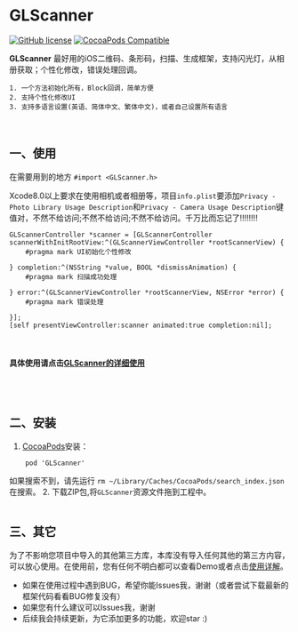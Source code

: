 # GLScanner
[![GitHub license](https://img.shields.io/badge/license-MIT-blue.svg)](https://raw.githubusercontent.com/Gavin-ldh/GLScanner/master/LICENSE)
[![CocoaPods Compatible](https://img.shields.io/cocoapods/v/GLCodeScanner.svg)](https://img.shields.io/cocoapods/v/GLScanner.svg)


**GLScanner** 最好用的iOS二维码、条形码，扫描、生成框架，支持闪光灯，从相册获取；个性化修改，错误处理回调。

```
1. 一个方法初始化所有，Block回调，简单方便
2. 支持个性化修改UI
3. 支持多语言设置(英语、简体中文、繁体中文)，或者自己设置所有语言
```
<br>

 
## 一、使用

在需要用到的地方 `#import <GLScanner.h>`

Xcode8.0以上要求在使用相机或者相册等，项目`info.plist`要添加`Privacy - Photo Library Usage Description`和`Privacy - Camera Usage Description`键值对，不然不给访问;不然不给访问;不然不给访问。千万比而忘记了!!!!!!!!

```
GLScannerController *scanner = [GLScannerController scannerWithInitRootView:^(GLScannerViewController *rootScannerView) {
	#pragma mark UI初始化个性修改 

} completion:^(NSString *value, BOOL *dismissAnimation) {
	#pragma mark 扫描成功处理

} error:^(GLScannerViewController *rootScannerView, NSError *error) {
	#pragma mark 错误处理

}];
[self presentViewController:scanner animated:true completion:nil];
```
<br>

#### 具体使用请点击[GLScanner的详细使用](http://www.jianshu.com/p/f9ca42635689)
<br>
<br>

## 二、安装
1. [CocoaPods](https://cocoapods.org/)安装：
```
    pod 'GLScanner' 
```
如果搜索不到，请先运行
`
rm ~/Library/Caches/CocoaPods/search_index.json
`
在搜索。
2. 下载ZIP包,将`GLScanner`资源文件拖到工程中。
<br>
<br>

## 三、其它
为了不影响您项目中导入的其他第三方库，本库没有导入任何其他的第三方内容，可以放心使用。在使用前，您有任何不明白都可以查看Demo或者点击[使用详解](http://www.jianshu.com/p/f9ca42635689)。
* 如果在使用过程中遇到BUG，希望你能Issues我，谢谢（或者尝试下载最新的框架代码看看BUG修复没有）
* 如果您有什么建议可以Issues我，谢谢
* 后续我会持续更新，为它添加更多的功能，欢迎star :)
